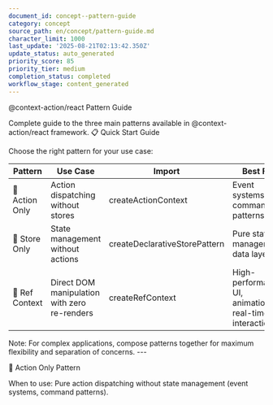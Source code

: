 ```yaml
---
document_id: concept--pattern-guide
category: concept
source_path: en/concept/pattern-guide.md
character_limit: 1000
last_update: '2025-08-21T02:13:42.350Z'
update_status: auto_generated
priority_score: 85
priority_tier: medium
completion_status: completed
workflow_stage: content_generated
---
```

@context-action/react Pattern Guide

Complete guide to the three main patterns available in @context-action/react framework. 📋 Quick Start Guide

Choose the right pattern for your use case:

| Pattern | Use Case | Import | Best For |
|---------|----------|--------|----------|
| 🎯 Action Only | Action dispatching without stores | createActionContext | Event systems, command patterns |
| 🏪 Store Only | State management without actions | createDeclarativeStorePattern | Pure state management, data layers |
| 🔧 Ref Context | Direct DOM manipulation with zero re-renders | createRefContext | High-performance UI, animations, real-time interactions |

Note: For complex applications, compose patterns together for maximum flexibility and separation of concerns. ---

🎯 Action Only Pattern

When to use: Pure action dispatching without state management (event systems, command patterns).
